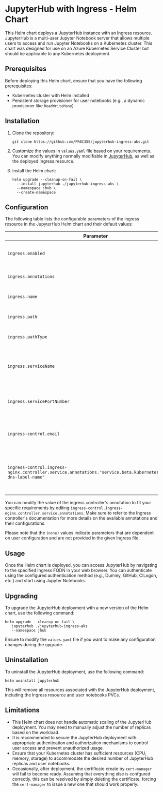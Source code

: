 # JupyterHub with Ingress - Helm Chart

This Helm chart deploys a JupyterHub instance with an Ingress resource. JupyterHub is a multi-user Jupyter Notebook server that allows multiple users to access and run Jupyter Notebooks on a Kubernetes cluster. This chart was designed for use on an Azure Kubernetes Service Cluster but should be applicable to any Kubernetes deployment.

## Prerequisites

Before deploying this Helm chart, ensure that you have the following prerequisites:

- Kubernetes cluster with Helm installed
- Persistent storage provisioner for user notebooks (e.g., a dynamic provisioner like `ReadWriteMany`)

## Installation

1. Clone the repository:

   ```shell
   git clone https://github.com/PR0C355/jupyterhub-ingress-aks.git
   ```

2. Customize the values in `values.yaml` file based on your requirements. You can modify anything normally modifiable in [JupyterHub](https://z2jh.jupyter.org/en/stable/resources/reference.html#helm-chart-configuration-reference), as well as the deployed ingress resource. 

3. Install the Helm chart:

   ```shell
   helm upgrade --cleanup-on-fail \
     --install jupyterhub ./jupyterhub-ingress-aks \
     --namespace jhub \
     --create-namespace
   ```

## Configuration

The following table lists the configurable parameters of the ingress resource in the JupyterHub Helm chart and their default values:

| Parameter                                                                                                        | Description                                                         | Default                                                                               |
|------------------------------------------------------------------------------------------------------------------|---------------------------------------------------------------------|---------------------------------------------------------------------------------------|
| `ingress.enabled`                                                                                                | Enables Ingress resource creation                                   | `True`                                                                                |
| `ingress.annotations`                                                                                            | Ingress resource annotations                                        | `service.beta.kubernetes.io/azure-load-balancer-health-probe-request-path : /healthz` |
| `ingress.name`                                                                                                   | Name of the ingress resource                                        | `jhub-ingress`                                                                        |
| `ingress.path`                                                                                                   | The path for the ingress rule                                       | (none)                                                                                |
| `ingress.pathType`                                                                                               | The path type for the ingress rule                                  | (none)                                                                                |
| `ingress.serviceName`                                                                                            | The name of the service that the ingress rule will route to         | `proxy-public`                                                                        |
| `ingress.servicePortNumber`                                                                                      | The port of the service that the ingress rule will route to         | `80`                                                                                  |
| `ingress-control.email`                                                                                          | The email to verify domain ownership with                           | (none)                                                                                |
| `ingress-control.ingress-nginx.controller.service.annotations."service.beta.kubernetes.io/azure-dns-label-name"` | The DNS label to use for an Azure Load Balancer to provision a FQDN | `jupyterhub`                                                                          |


You can modify the value of the ingress controller's annotation to fit your specific requirements by editing `ingress-control.ingress-nginx.controller.service.annotations`. Make sure to refer to the Ingress controller's documentation for more details on the available annotations and their configurations.

Please note that the `(none)` values indicate parameters that are dependent on user configuration and are not provided in the given Ingress file.

## Usage

Once the Helm chart is deployed, you can access JupyterHub by navigating to the specified Ingress FQDN in your web browser. You can authenticate using the configured authentication method (e.g., Dummy, GitHub, CILogon, etc.) and start using Jupyter Notebooks.

## Upgrading

To upgrade the JupyterHub deployment with a new version of the Helm chart, use the following command:

```shell
helm upgrade --cleanup-on-fail \
   jupyterhub ./jupyterhub-ingress-aks
   --namespace jhub
```

Ensure to modify the `values.yaml` file if you want to make any configuration changes during the upgrade.

## Uninstallation

To uninstall the JupyterHub deployment, use the following command:

```shell
helm uninstall jupyterhub
```

This will remove all resources associated with the JupyterHub deployment, including the Ingress resource and user notebooks PVCs.

## Limitations

- This Helm chart does not handle automatic scaling of the JupyterHub deployment. You may need to manually adjust the number of replicas based on the workload.
- It is recommended to secure the JupyterHub deployment with appropriate authentication and authorization mechanisms to control user access and prevent unauthorized usage.
- Ensure that your Kubernetes cluster has sufficient resources (CPU, memory, storage) to accommodate the desired number of JupyterHub replicas and user notebooks.
- Occasionally, after deployment, the certificate create by `cert-manager` will fail to become ready. Assuming that everything else is confgured correctly. this can be resolved by simply deleting the certificate, forcing the `cert-manager` to issue a new one that should work properly.
